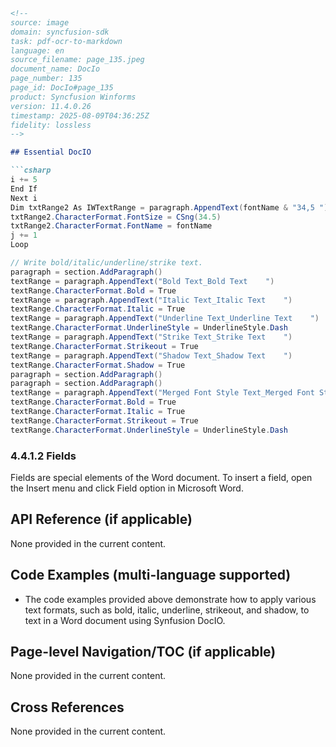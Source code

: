 ```markdown
<!--
source: image
domain: syncfusion-sdk
task: pdf-ocr-to-markdown
language: en
source_filename: page_135.jpeg
document_name: DocIo
page_number: 135
page_id: DocIo#page_135
product: Syncfusion Winforms
version: 11.4.0.26
timestamp: 2025-08-09T04:36:25Z
fidelity: lossless
-->

## Essential DocIO

```csharp
i += 5
End If
Next i
Dim txtRange2 As IWTextRange = paragraph.AppendText(fontName & "34,5 ")
txtRange2.CharacterFormat.FontSize = CSng(34.5)
txtRange2.CharacterFormat.FontName = fontName
j += 1
Loop

// Write bold/italic/underline/strike text.
paragraph = section.AddParagraph()
textRange = paragraph.AppendText("Bold Text_Bold Text    ")
textRange.CharacterFormat.Bold = True
textRange = paragraph.AppendText("Italic Text_Italic Text    ")
textRange.CharacterFormat.Italic = True
textRange = paragraph.AppendText("Underline Text_Underline Text    ")
textRange.CharacterFormat.UnderlineStyle = UnderlineStyle.Dash
textRange = paragraph.AppendText("Strike Text_Strike Text    ")
textRange.CharacterFormat.Strikeout = True
textRange = paragraph.AppendText("Shadow Text_Shadow Text    ")
textRange.CharacterFormat.Shadow = True
paragraph = section.AddParagraph()
paragraph = section.AddParagraph()
textRange = paragraph.AppendText("Merged Font Style Text_Merged Font Style Text")
textRange.CharacterFormat.Bold = True
textRange.CharacterFormat.Italic = True
textRange.CharacterFormat.Strikeout = True
textRange.CharacterFormat.UnderlineStyle = UnderlineStyle.Dash
```

### 4.4.1.2 Fields

Fields are special elements of the Word document. To insert a field, open the Insert menu and click Field option in Microsoft Word.

## API Reference (if applicable)
None provided in the current content.

## Code Examples (multi-language supported)
- The code examples provided above demonstrate how to apply various text formats, such as bold, italic, underline, strikeout, and shadow, to text in a Word document using Synfusion DocIO.

## Page-level Navigation/TOC (if applicable)
None provided in the current content.

## Cross References
None provided in the current content.

<!-- tags: [DocIO, text formatting, Microsoft Word, fields, Syncfusion Winforms, 11.4.0.26] keywords: [bold, italic, underline, strikeout, shadow, textRange, paragraph, fontname, fontsize, document elements, field insertion, text styles] -->
```